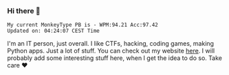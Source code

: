 ### Hi there 👋
<!-- PB START -->
```
My current MonkeyType PB is - WPM:94.21 Acc:97.42
Updated on: 04:24:07 CEST Time
```
<!-- PB END -->
I'm an IT person, just overall. I like CTFs, hacking, coding games, making Python apps. Just a lot of stuff.
You can check out my website [here](https://skill3472.github.io/).
I will probably add some interesting stuff here, when I get the idea to do so. Take care ❤️
